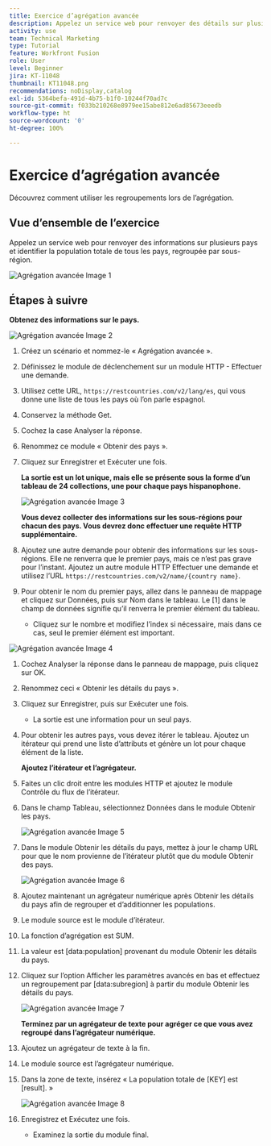 ```yaml
---
title: Exercice d’agrégation avancée
description: Appelez un service web pour renvoyer des détails sur plusieurs pays et identifier la population, regroupée par sous-région.
activity: use
team: Technical Marketing
type: Tutorial
feature: Workfront Fusion
role: User
level: Beginner
jira: KT-11048
thumbnail: KT11048.png
recommendations: noDisplay,catalog
exl-id: 5364befa-491d-4b75-b1f0-10244f70ad7c
source-git-commit: f033b210268e8979ee15abe812e6ad85673eeedb
workflow-type: ht
source-wordcount: '0'
ht-degree: 100%

---
```


# Exercice d’agrégation avancée

Découvrez comment utiliser les regroupements lors de l’agrégation.

## Vue d’ensemble de l’exercice

Appelez un service web pour renvoyer des informations sur plusieurs pays et identifier la population totale de tous les pays, regroupée par sous-région.

![Agrégation avancée Image 1](../12-exercises/assets/advanced-aggregation-walkthrough-1.png)

## Étapes à suivre

**Obtenez des informations sur le pays.**

![Agrégation avancée Image 2](../12-exercises/assets/advanced-aggregation-walkthrough-2.png)

1. Créez un scénario et nommez-le « Agrégation avancée ».
1. Définissez le module de déclenchement sur un module HTTP - Effectuer une demande.
1. Utilisez cette URL, `https://restcountries.com/v2/lang/es`, qui vous donne une liste de tous les pays où l’on parle espagnol.
1. Conservez la méthode Get.
1. Cochez la case Analyser la réponse.
1. Renommez ce module « Obtenir des pays ».
1. Cliquez sur Enregistrer et Exécuter une fois.

   **La sortie est un lot unique, mais elle se présente sous la forme d’un tableau de 24 collections, une pour chaque pays hispanophone.**

   ![Agrégation avancée Image 3](../12-exercises/assets/advanced-aggregation-walkthrough-3.png)

   **Vous devez collecter des informations sur les sous-régions pour chacun des pays. Vous devrez donc effectuer une requête HTTP supplémentaire.**

1. Ajoutez une autre demande pour obtenir des informations sur les sous-régions. Elle ne renverra que le premier pays, mais ce n’est pas grave pour l’instant. Ajoutez un autre module HTTP Effectuer une demande et utilisez l’URL `https://restcountries.com/v2/name/{country name}`.
1. Pour obtenir le nom du premier pays, allez dans le panneau de mappage et cliquez sur Données, puis sur Nom dans le tableau. Le [1] dans le champ de données signifie qu’il renverra le premier élément du tableau.

   + Cliquez sur le nombre et modifiez l’index si nécessaire, mais dans ce cas, seul le premier élément est important.

![Agrégation avancée Image 4](../12-exercises/assets/advanced-aggregation-walkthrough-4.png)

1. Cochez Analyser la réponse dans le panneau de mappage, puis cliquez sur OK.
1. Renommez ceci « Obtenir les détails du pays ».
1. Cliquez sur Enregistrer, puis sur Exécuter une fois.

   + La sortie est une information pour un seul pays.

1. Pour obtenir les autres pays, vous devez itérer le tableau. Ajoutez un itérateur qui prend une liste d’attributs et génère un lot pour chaque élément de la liste.

   **Ajoutez l’itérateur et l’agrégateur.**

1. Faites un clic droit entre les modules HTTP et ajoutez le module Contrôle du flux de l’itérateur.
1. Dans le champ Tableau, sélectionnez Données dans le module Obtenir les pays.

   ![Agrégation avancée Image 5](../12-exercises/assets/advanced-aggregation-walkthrough-5.png)

1. Dans le module Obtenir les détails du pays, mettez à jour le champ URL pour que le nom provienne de l’itérateur plutôt que du module Obtenir des pays.

   ![Agrégation avancée Image 6](../12-exercises/assets/advanced-aggregation-walkthrough-6.png)

1. Ajoutez maintenant un agrégateur numérique après Obtenir les détails du pays afin de regrouper et d’additionner les populations.
1. Le module source est le module d’itérateur.
1. La fonction d’agrégation est SUM.
1. La valeur est [data:population] provenant du module Obtenir les détails du pays.
1. Cliquez sur l’option Afficher les paramètres avancés en bas et effectuez un regroupement par [data:subregion] à partir du module Obtenir les détails du pays.

   ![Agrégation avancée Image 7](../12-exercises/assets/advanced-aggregation-walkthrough-7.png)

   **Terminez par un agrégateur de texte pour agréger ce que vous avez regroupé dans l’agrégateur numérique.**

1. Ajoutez un agrégateur de texte à la fin.
1. Le module source est l’agrégateur numérique.
1. Dans la zone de texte, insérez « La population totale de [KEY] est [result]. »

   ![Agrégation avancée Image 8](../12-exercises/assets/advanced-aggregation-walkthrough-8.png)

1. Enregistrez et Exécutez une fois.

   + Examinez la sortie du module final.
